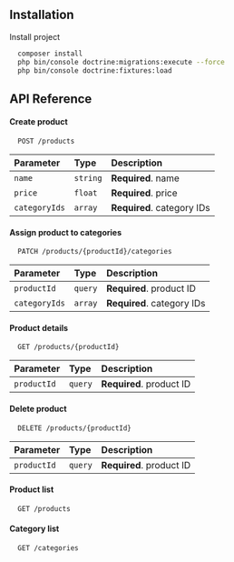
## Installation

Install project

```bash
  composer install
  php bin/console doctrine:migrations:execute --force
  php bin/console doctrine:fixtures:load
```


## API Reference

#### Create product

```http
  POST /products
```

| Parameter | Type     | Description                |
| :-------- | :------- | :------------------------- |
| `name` | `string` | **Required**. name |
| `price` | `float` | **Required**. price |
| `categoryIds` | `array` | **Required**. category IDs |


#### Assign product to categories

```http
  PATCH /products/{productId}/categories
```

| Parameter     | Type    | Description                |
|:--------------|:--------|:---------------------------|
| `productId`   | `query` | **Required**. product ID   |
| `categoryIds` | `array` | **Required**. category IDs |


#### Product details

```http
  GET /products/{productId}
```

| Parameter     | Type    | Description                |
|:--------------|:--------|:---------------------------|
| `productId`   | `query` | **Required**. product ID   |

#### Delete product

```http
  DELETE /products/{productId}
```

| Parameter     | Type    | Description                |
|:--------------|:--------|:---------------------------|
| `productId`   | `query` | **Required**. product ID   |


#### Product list

```http
  GET /products
```

#### Category list

```http
  GET /categories
```

